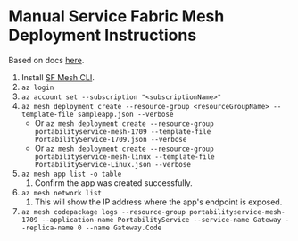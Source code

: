 Manual Service Fabric Mesh Deployment Instructions
==================================================

Based on docs [here](https://github.com/Azure/service-fabric-mesh-preview-pr/blob/master/docs/conceptual-docs/application-deployment-quickstart.md).

1. Install [SF Mesh CLI](https://github.com/Azure/service-fabric-mesh-preview-pr/blob/private-preview_3/docs/conceptual-docs/cli-setup.md).
1. `az login`
1. `az account set --subscription "<subscriptionName>"`
1. `az mesh deployment create --resource-group <resourceGroupName> --template-file sampleapp.json --verbose`
    - Or `az mesh deployment create --resource-group portabilityservice-mesh-1709 --template-file PortabilityService-1709.json --verbose`
    - Or `az mesh deployment create --resource-group portabilityservice-mesh-linux --template-file PortabilityService-Linux.json --verbose`
1. `az mesh app list -o table`
    1. Confirm the app was created successfully.
1. `az mesh network list`
    1. This will show the IP address where the app's endpoint is exposed.
1. `az mesh codepackage logs --resource-group portabilityservice-mesh-1709 --application-name PortabilityService --service-name Gateway --replica-name 0 --name Gateway.Code`